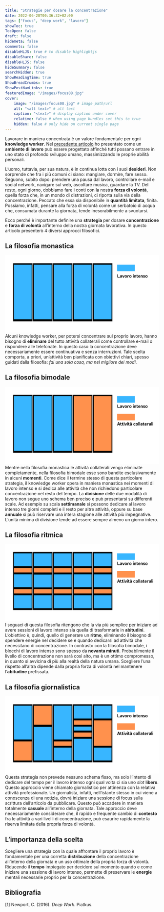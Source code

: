 ```yaml
---
title: "Strategie per dosare la concentrazione"
date: 2022-06-28T00:36:32+02:00
tags: ["focus", "deep work", "lavoro"]
showToc: true
TocOpen: false
draft: false
hidemeta: false
comments: false
disableHLJS: true # to disable highlightjs
disableShare: false
disableHLJS: false
hideSummary: false
searchHidden: true
ShowReadingTime: true
ShowBreadCrumbs: true
ShowPostNavLinks: true
featuredImage: "/images/focus08.jpg"
cover:
    image: "/images/focus08.jpg" # image path/url
    alt: "<alt text>" # alt text
    caption: "<text>" # display caption under cover
    relative: false # when using page bundles set this to true
    hidden: false # only hide on current single page
---
```

Lavorare in maniera concentrata è un valore fondamentale per ogni **knowledge worker**. Nel [precedente articolo](/blog/posts/lambiente-di-lavoro-una-visione-ideale/) ho presentato come un **ambiente di lavoro** può essere progettato affinché tutti possano entrare in uno stato di profondo sviluppo umano, massimizzando le proprie abilità personali.

L’uomo, tuttavia, per sua natura, è in continua lotta con i suoi **desideri**. Non sorprende che fra i più comuni ci siano: mangiare, dormire, fare sesso. Seguono, subito dopo: prendere una pausa dal lavoro, controllare e-mail e social network, navigare sul web, ascoltare musica, guardare la TV. Del resto, ogni giorno, dobbiamo fare i conti con la nostra **forza di volontà**, quella forza che, in un mondo di distrazioni, ci riporta sulla via della concentrazione. Peccato che essa sia disponibile in **quantità limitata**, finita. Possiamo, infatti, pensare alla forza di volontà come un serbatoio di acqua che, consumata durante la giornata, tende inesorabilmente a svuotarsi.

Ecco perché è importante definire una **strategia** per dosare **concentrazione** e **forza di volontà** all’interno della nostra giornata lavorativa. In questo articolo presenterò 4 diversi approcci filosofici.

## La filosofia monastica
![filosofia monastica](/blog/images/focus04.png)
Alcuni knowledge worker, per potersi concentrare sul proprio lavoro, hanno bisogno di **eliminare** del tutto attività collaterali come controllare e-mail o rispondere alle telefonate. In questo caso la concentrazione deve necessariamente essere continuativa e senza interruzioni. Tale scelta comporta, a priori, un’attività ben pianificata con obiettivi chiari, spesso guidati dalla filosofia: *fai una sola cosa, ma nel migliore dei modi*. 

## La filosofia bimodale
![filosofia bimodale](/blog/images/focus05.png)
Mentre nella filosofia monastica le attività collaterali vengo eliminate completamente, nella filosofia bimodale esse sono bandite esclusivamente in alcuni **momenti**. Come dice il termine stesso di questa particolare strategia, il knowledge worker opera in maniera monastica nei momenti di lavoro intenso e si dedica alle attività che non richiedono particolare concentrazione nel resto del tempo. La **divisione** delle due modalità di lavoro non segue uno schema ben preciso e può presentarsi su differenti scale. Ad esempio su scala **settimanale** si possono dedicare al lavoro intenso tre giorni completi e il resto per altre attività, oppure su base **annuale** si può riservare una intera stagione alle attività più impegnative. L’unità minima di divisione tende ad essere sempre almeno un giorno intero.

## La filosofia ritmica
![filosofia ritmica](/blog/images/focus06.png)
I seguaci di questa filosofia ritengono che la via più semplice per iniziare ad avere sessioni di lavoro intenso sia quella di trasformarle in **abitudini**. L’obiettivo è, quindi, quello di generare un **ritmo**, eliminando il bisogno di spendere energie nel decidere se e quando dedicarsi ad attività che necessitano di concentrazione. In contrasto con la filosofia bimodale, i blocchi di lavoro intenso sono spesso da **novanta minuti**. Probabilmente il livello di concentrazione non sarà così alto, ma è un ottimo compromesso, in quanto si avvicina di più alla realtà della natura umana. Scegliere l’una rispetto all’altra dipende dalla propria forza di volontà nel mantenere l’**abitudine** prefissata.

## La filosofia giornalistica
![filosofia giornalistica](/blog/images/focus07.png)
Questa strategia non prevede nessuno schema fisso, ma solo l’intento di dedicare del tempo per il lavoro intenso ogni qual volta ci sia uno *slot* **libero**. Questo approccio viene chiamato giornalistico per attinenza con la relativa attività professionale. Un giornalista, infatti, nell’istante stesso in cui viene a conoscenza di una notizia, dovrà iniziare una sessione di focus sulla scrittura dell’articolo da pubblicare. Questo può accadere in maniera totalmente **casuale** all’interno della giornata. Tale approccio deve necessariamente considerare che, il rapido e frequente cambio di **contesto** fra le attività a vari livelli di concentrazione, può esaurire rapidamente la riserva limitata della propria forza di volontà.

## L’importanza della scelta

Scegliere una strategia con la quale affrontare il proprio lavoro è fondamentale per una corretta **distribuzione** della concentrazione all’interno della giornata e un uso ottimale della propria forza di volontà. Riducendo il **tempo** impiegato per decidere sul momento quando e come iniziare una sessione di lavoro intenso, permette di preservare le **energie** mentali necessarie proprio per la concentrazione.

## Bibliografia
[1] Newport, C. (2016). *Deep Work*. Piatkus.
